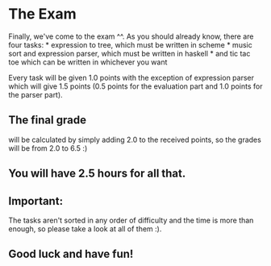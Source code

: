 The Exam
=============

Finally, we've come to the exam ^^.
As you should already know, there are four tasks:
    * expression to tree, which must be written in scheme
    * music sort and expression parser, which must be written in haskell
    * and tic tac toe which can be written in whichever you want

Every task will be given 1.0 points with the exception
of expression parser which will give 1.5 points
(0.5 points for the evaluation part and 1.0 points for
the parser part).

The final grade
----------------
will be calculated by simply adding 2.0 to the received points,
so the grades will be from 2.0 to 6.5 :)

You will have 2.5 hours for all that.
--------------------------------

Important:
---------------
The tasks aren't sorted in any order of difficulty and the time is more than enough, so please take a look at all of them :).

Good luck and have fun!
-------------------------
